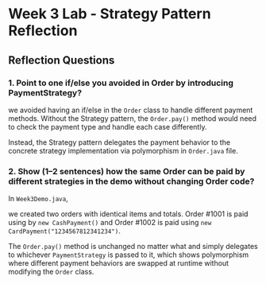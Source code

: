 # Week 3 Lab - Strategy Pattern Reflection

## Reflection Questions

### 1. Point to one if/else you avoided in Order by introducing PaymentStrategy?

we avoided having an if/else  in the `Order` class to handle different payment methods. Without the Strategy pattern, the `Order.pay()` method would need to check the payment type and handle each case differently.

Instead, the Strategy pattern delegates the payment behavior to the concrete strategy implementation via polymorphism in `Order.java` file.

### 2. Show (1–2 sentences) how the same Order can be paid by different strategies in the demo without changing Order code?

In `Week3Demo.java`,

we created two orders with identical items and totals. Order #1001 is paid using by `new CashPayment()` and Order #1002 is paid using `new CardPayment("1234567812341234")`.

The `Order.pay()` method is unchanged no matter what and simply delegates to whichever `PaymentStrategy` is passed to it, which shows polymorphism where different payment behaviors are swapped at runtime without modifying the `Order` class.
